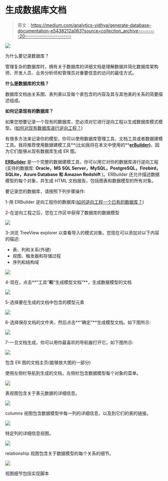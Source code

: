 # 生成数据库文档

> 原文：<https://medium.com/analytics-vidhya/generate-database-documentation-e5438212a063?source=collection_archive---------20----------------------->

![](img/11315186dd27b1b7ef1be0e780a12067.png)

为什么要记录数据库？

管理复杂的数据库时，拥有关于数据库的详细文档是理解数据并简化数据库架构师、开发人员、业务分析师和管理员对重要信息的访问的最佳方式。

**什么是数据库的文档？**

数据库文档由关系图、表列表以及每个表包含的内容及其与其他表的关系的简要描述组成。

**如何记录现有的数据库？**

如果您想要记录一个现有的数据库，您必须对它进行逆向工程以生成数据库模式模型。([如何对现有数据库进行逆向工程？](/@kevin_r2020/how-to-reverse-engineer-an-existing-database-651f6422f0cc))

有很多方法来记录你的模型，你可以使用数据库管理工具，文档工具或者数据建模工具。我将推荐使用数据建模工具**(比如我将在本文中使用的**[**erBuilder**](https://soft-builder.com/erbuilder-data-modeler/)**)**，因为它们能够从现有数据库生成 ER 图。

[**ERBuilder**](https://soft-builder.com/erbuilder-data-modeler/) 是一个完整的数据建模工具，你可以用它对你的数据库进行逆向工程(支持的数据库: **Oracle，MS SQL Server，MySQL，PostgreSQL，Firebird，SQLite，Azure Database 和 Amazon Redshift** )。ERBuilder 还允许描述数据模型的每个对象，并生成 HTML 文档报告，包括图表和数据模型的所有对象。

要记录您的数据库，请按照下列步骤操作:

1-用 ERBuilder 逆向工程你的数据库([如何逆向工程一个已有的数据库？](/@kevin_r2020/how-to-reverse-engineer-an-existing-database-651f6422f0cc))

2-在逆向工程之后，您在工作区中获得了数据库的数据模型

![](img/889fb4279ea34b306442c7d580be3922.png)

3-浏览 TreeView explorer 以查看导入的模式对象。您现在可以添加对以下内容的描述:

*   表、列和关系(外键)
*   视图、触发器和存储过程
*   序列和结构域

![](img/faa9a038b1aebea437d54ae2f3759527.png)

4-现在，点击**“工具”**和**“生成模型文档”**，生成数据模型的文档

![](img/357127bff752b09f44c015081e83c1b0.png)

5-选择要在生成的文档中包含的模型元素

![](img/365d9ca81a3ac5d745bfcc32558bd684.png)

6-选择保存文档的文件夹，然后点击**“确定”**生成模型文档。如下图所示:

![](img/5416421f3ac5f0a30c7cfd1af38c20bb.png)

7-一旦文档生成，你可以用你最喜欢的导航器打开它。如下图所示:

![](img/c74e5740c70bc217de2f338e5b69a4a2.png)

包含 ER 图的文档主页(能够放大图的一部分)

使用左侧栏导航到生成的文档，左侧栏包含数据模型每个对象的菜单。

![](img/a1bbec8c2738e5ad24fea6007d172d08.png)

表视图包含关于表元数据的详细信息。

![](img/e7fccf2c5d95f4a8d8e9253482d18ced.png)

columns 视图包含数据模型中每一列的详细信息，以及到它们的表的链接。

![](img/23dbfb0c943616139a6709401d1c1061.png)

特定列的详细信息视图。

![](img/6f5240f09840992396cff07827137d7b.png)

relationship 视图包含关于数据模型的每个关系的细节。

![](img/b83e7fbebfdd37a4c91273dfcf3d757b.png)

视图细节包括实现脚本